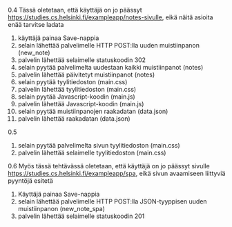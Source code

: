 0.4
Tässä oletetaan, että käyttäjä on jo päässyt https://studies.cs.helsinki.fi/exampleapp/notes-sivulle, eikä näitä asioita enää tarvitse ladata
1.	käyttäjä painaa Save-nappia
2.	selain lähettää palvelimelle HTTP POST:lla uuden muistiinpanon (new_note)
3.	palvelin lähettää selaimelle statuskoodin 302
4.	selain pyytää palvelimelta uudestaan kaikki muistiinpanot (notes)
5.	palvelin lähettää päivitetyt muistiinpanot (notes)
6.	selain pyytää tyylitiedoston (main.css)
7.	palvelin lähettää tyylitiedoston (main.css)
8.	selain pyytää Javascript-koodin (main.js)
9.	palvelin lähettää Javascript-koodin (main.js)
10.	selain pyytää muistiinpanojen raakadatan (data.json)
11.	palvelin lähettää raakadatan (data.json)

0.5
1.	selain pyytää palvelimelta sivun tyylitiedoston (main.css)
2.	palvelin lähettää selaimelle tyylitiedoston (main.css)

0.6
Myös tässä tehtävässä oletetaan, että käyttäjä on jo päässyt sivulle https://studies.cs.helsinki.fi/exampleapp/spa, eikä sivun avaamiseen liittyviä pyyntöjä esitetä
1.	Käyttäjä painaa Save-nappia
2.	selain lähettää palvelimelle HTTP POST:lla JSON-tyyppisen uuden muistiinpanon (new_note_spa)
3.	palvelin lähettää selaimelle statuskoodin 201
